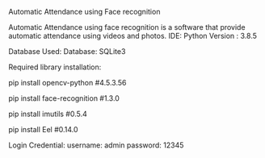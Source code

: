 Automatic Attendance using Face recognition

Automatic Attendance using face recognition is a software that provide automatic attendance using videos and photos.
IDE:
Python Version : 3.8.5

Database Used:
Database: SQLite3

Required library installation:

pip install opencv-python #4.5.3.56

pip install face-recognition #1.3.0

pip install imutils #0.5.4

pip install Eel #0.14.0

Login Credential:
username: admin
password: 12345



